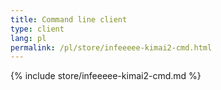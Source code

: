 ```yaml
---
title: Command line client
type: client
lang: pl
permalink: /pl/store/infeeeee-kimai2-cmd.html
---
```


{% include store/infeeeee-kimai2-cmd.md %}
